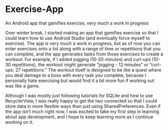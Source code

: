 # Exercise-App
An Android app that gamifies exercise, very much a work in progress

Over winter break, I started making an app that gamifies exercise so that I could learn how to use Android Studio (and eventually force myself to exercise). The app is very much a work in progress, but as of now you can enter exercises onto a list along with a range of time or repetitions that you can complete, and the app generates tasks from those exercises to create a workout. For example, if I added jogging (10-20 minutes) and curl-ups (10-30 repetitions), the workout might generate “jogging - 12 minutes” or “curl-ups: 27 repetitions.” The workout itself is designed to be like a quest where you deal damage to a boss with every task you complete, because I personally hate exercising but would find it a bit more fun if working out was like a game.

Although I was mostly just following tutorials for SQLite and how to use RecyclerView, I was really happy to get the two connected so that I could store data in more flexible ways than just using SharedPreferences. Even if the app isn’t much right now, I was excited to take my first step in learning about app development, and I hope to keep learning more as I continue working on it.

